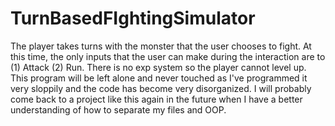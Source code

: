 # TurnBasedFIghtingSimulator
The player takes turns with the monster that the user chooses to fight. At this time, the only inputs that the user can make during the interaction are to (1) Attack (2) Run. There is no exp system so the player cannot level up. This program will be left alone and never touched as I've programmed it very sloppily and the code has become very disorganized. I will probably come back to a project like this again in the future when I have a better understanding of how to separate my files and OOP. 
